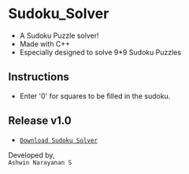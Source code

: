 # Sudoku_Solver
- A Sudoku Puzzle solver!
- Made with C++
- Especially designed to solve 9*9 Sudoku Puzzles

## Instructions
- Enter '0' for squares to be filled in the sudoku.

## Release v1.0
- <a href="https://github.com/Ashrockzzz2003/Sudoku_Solver/releases/download/v1.0/sudoku_solver.exe">`Download Sudoku Solver`</a>

Developed by,<br>
`Ashwin Narayanan S`
